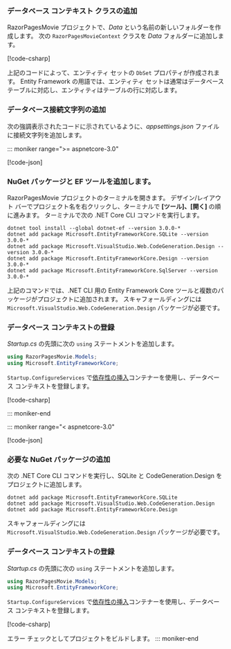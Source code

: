 <a name="dc"></a>

### <a name="add-a-database-context-class"></a>データベース コンテキスト クラスの追加

RazorPagesMovie プロジェクトで、*Data* という名前の新しいフォルダーを作成します。 次の `RazorPagesMovieContext` クラスを *Data* フォルダーに追加します。

[!code-csharp[](~/tutorials/razor-pages/razor-pages-start/sample/RazorPagesMovie22/Data/RazorPagesMovieContext.cs)]

上記のコードによって、エンティティ セットの `DbSet` プロパティが作成されます。 Entity Framework の用語では、エンティティ セットは通常はデータベース テーブルに対応し、エンティティはテーブルの行に対応します。

<a name="cs"></a>

### <a name="add-a-database-connection-string"></a>データベース接続文字列の追加

次の強調表示されたコードに示されているように、*appsettings.json* ファイルに接続文字列を追加します。

::: moniker range=">= aspnetcore-3.0"

[!code-json[](~/tutorials/razor-pages/razor-pages-start/sample/RazorPagesMovie30/appsettings_SQLite.json?highlight=10-12)]

### <a name="add-nuget-packages-and-ef-tools"></a>NuGet パッケージと EF ツールを追加します。

RazorPagesMovie プロジェクトのターミナルを開きます。  デザイン/レイアウト バーでプロジェクト名を右クリックし、ターミナルで **[ツール]、[開く]** の順に進みます。 ターミナルで次の .NET Core CLI コマンドを実行します。

```dotnetcli
dotnet tool install --global dotnet-ef --version 3.0.0-*
dotnet add package Microsoft.EntityFrameworkCore.SQLite --version 3.0.0-*
dotnet add package Microsoft.VisualStudio.Web.CodeGeneration.Design --version 3.0.0-*
dotnet add package Microsoft.EntityFrameworkCore.Design --version 3.0.0-*
dotnet add package Microsoft.EntityFrameworkCore.SqlServer --version 3.0.0-*
```

上記のコマンドでは、.NET CLI 用の Entity Framework Core ツールと複数のパッケージがプロジェクトに追加されます。 スキャフォールディングには `Microsoft.VisualStudio.Web.CodeGeneration.Design` パッケージが必要です。

<a name="reg"></a>

### <a name="register-the-database-context"></a>データベース コンテキストの登録

*Startup.cs* の先頭に次の `using` ステートメントを追加します。

```csharp
using RazorPagesMovie.Models;
using Microsoft.EntityFrameworkCore;
```

`Startup.ConfigureServices` で[依存性の挿入](xref:fundamentals/dependency-injection)コンテナーを使用し、データベース コンテキストを登録します。

[!code-csharp[](~/tutorials/razor-pages/razor-pages-start/sample/RazorPagesMovie30/Startup.cs?name=snippet_UseSqlite&highlight=11-12)]

::: moniker-end

::: moniker range="< aspnetcore-3.0"

[!code-json[](~/tutorials/razor-pages/razor-pages-start/sample/RazorPagesMovie/appsettings_SQLite.json?highlight=8-9)]

### <a name="add-required-nuget-packages"></a>必要な NuGet パッケージの追加

次の .NET Core CLI コマンドを実行し、SQLite と CodeGeneration.Design をプロジェクトに追加します。

```dotnetcli
dotnet add package Microsoft.EntityFrameworkCore.SQLite
dotnet add package Microsoft.VisualStudio.Web.CodeGeneration.Design
dotnet add package Microsoft.EntityFrameworkCore.Design
```

スキャフォールディングには `Microsoft.VisualStudio.Web.CodeGeneration.Design` パッケージが必要です。

<a name="reg"></a>

### <a name="register-the-database-context"></a>データベース コンテキストの登録

*Startup.cs* の先頭に次の `using` ステートメントを追加します。

```csharp
using RazorPagesMovie.Models;
using Microsoft.EntityFrameworkCore;
```

`Startup.ConfigureServices` で[依存性の挿入](xref:fundamentals/dependency-injection)コンテナーを使用し、データベース コンテキストを登録します。

[!code-csharp[](~/tutorials/razor-pages/razor-pages-start/sample/RazorPagesMovie22/Startup.cs?name=snippet_UseSqlite&highlight=11-12)]

エラー チェックとしてプロジェクトをビルドします。
::: moniker-end
